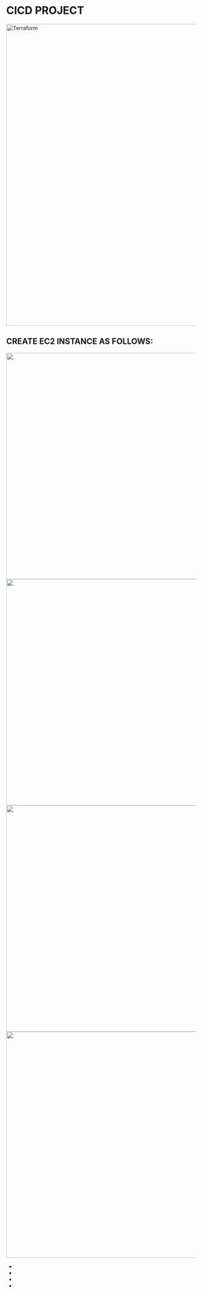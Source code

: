 # CICD PROJECT 

<img alt="Terraform" src="https://github.com/user-attachments/assets/3cede20f-ea6a-4e65-a71c-ad204b6a8cab" width="800px">

## CREATE EC2 INSTANCE AS FOLLOWS: 

<img alt="" src="" width="600px">
<img alt="" src="" width="600px">
<img alt="" src="" width="600px">
<img alt="" src="" width="600px">

- 
- 
- 
- 
